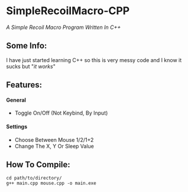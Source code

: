 # SimpleRecoilMacro-CPP
*A Simple Recoil Macro Program Written In C++*

## Some Info:
I have just started learning C++ so this is very messy code and I know it sucks but "*it works*"

## Features:
#### General
* Toggle On/Off (Not Keybind, By Input)
#### Settings
* Choose Between Mouse 1/2/1+2
* Change The X, Y Or Sleep Value

## How To Compile:
```batch
cd path/to/directory/
g++ main.cpp mouse.cpp -o main.exe
```
